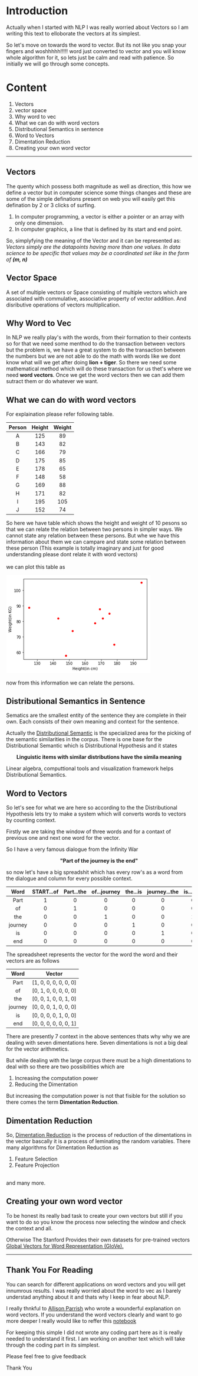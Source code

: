 # Introduction 

Actually when I started with NLP I was really worried about Vectors so I am writing this text to elloborate the vectors at its simplest. 

So let's move on towards the word to vector. But its not like you snap your fingers and woshhhhh!!!!! word just converted to vector and you will know whole algorithm for it, so lets just be calm and read with patience. 
So initially we will go through some concepts.


# Content
1. Vectors
2. vector space
3. Why word to vec
4. What we can do with word vectors
5. Distributional Semantics in sentence
6. Word to Vectors
5. Dimentation Reduction 
6. Creating your own word vector
---

## Vectors 
The quenty which possess both magnitude as well as direction, this how we define a vector but in computer science some things changes and these are some of the simple definations present on web you will easily get this defination by 2 or 3 clicks of surfing.
1. In computer programming, a vector is either a pointer or an array with only one dimension.
2. In computer graphics, a line that is defined by its start and end point.

So, simplyfying the meaning of the Vector and it can be represented as:
<br>
*Vectors simply are the datapoints having more than one values. In data science to be specific that values may be a coordinated set like in the form of __(m, n)__*

## Vector Space 
A set of multiple vectors or Space consisting of multiple vectors which are associated with commulative, associative property of vector addition. And disributive operations of vectors multiplication. 

## Why Word to Vec

In NLP we really play's with the words, from their formation to their contexts so for that we need some menthod to do the transaction between vectors but the problem is, we have a great system to do the transaction between the numbers but we are not able to do the math with words like we dont know what will we get after doing __lion + tiger__. So there we need some mathematical method which will do these transaction for us thet's where we need __word vectors__. Once we get the word vectors then we can add them sutract them or do whatever we want.

## What we can do with word vectors
For explaination please refer following table.

|Person | Height | Weight|
|:-----:|:------:|:-----:|
|A      |125     |89     |
|B      |143     |82     |
|C      |166     |79     |
|D      |175     |85     |
|E      |178     |65     |
|F      |148     |58     |
|G      |169     |88     |
|H      |171     |82     |
|I      |195     |105    |
|J      |152     |74     |

So here we have  table which shows the height and weight of 10 pesons so that we can relate the relation between two persons in simpler ways. We cannot state any relation between these persons. But whe we have this information about them we can campare and state some relation between these person (This example is totally imaginary and just for good understanding please dont relate it with word vectors)
<br><br>
we can plot this table as 

![Plot](plot.png)

now from this information we can relate the persons.

## Distributional Semantics in Sentence
Sematics are the smallest entity of the sentence they are complete in their own. Each consists of their own meaning and context for the sentence.

Actually the [Distributional Semantic](https://en.wikipedia.org/wiki/Distributional_semantics) is the specialized area for the picking of the semantic similarities in the corpus.
There is one base for the Distributional Semantic which is Distributional Hypothesis and it states

<b><div align = "center">Linguistic items with similar distributions have the simila meaning</div></b>

Linear algebra, computtional tools and visualization framework helps Distributional Semantics.

## Word to Vectors
So let's see for what we are here so according to the the Distributional Hypothesis lets try to make a system which will converts words to vectors by counting context.

Firstly we are taking the window of three words and for a contaxt of previous one and next one word for the vector.

So I have a very famous dialogue from the Infinity War 

<b><div align = "center">"Part of the journey is the end"</div></b>

so now let's have a big spreadshit which has every row's as a word from the dialogue and column for every possible context.

| Word   | START...of | Part...the | of...journey | the...is | journey...the | is...end | the...END |
|:------:|:----------:|:----------:|:------------:|:--------:|:-------------:|:--------:|:---------:|
|Part    |1           |0           |0             |0         |0              |0         |0          |
|of      |0           |1           |0             |0         |0              |0         |0          |
|the     |0           |0           |1             |0         |0              |1         |0          |
|journey |0           |0           |0             |1         |0              |0         |0          |
|is      |0           |0           |0             |0         |1              |0         |0          |
|end     |0           |0           |0             |0         |0              |0         |1          |

The spreadsheet represents the vector for the word the word and their vectors are as follows

| Word   | Vector               |
|:------:|:--------------------:|
|Part    |[1, 0, 0, 0, 0, 0, 0] |
|of      |[0, 1, 0, 0, 0, 0, 0] |
|the     |[0, 0, 1, 0, 0, 1, 0] |
|journey |[0, 0, 0, 1, 0, 0, 0] |
|is      |[0, 0, 0, 0, 1, 0, 0] |
|end     |[0, 0, 0, 0, 0, 0, 1] |


There are presently 7 context in the above sentences thats why why we are dealing with seven dimentations here. Seven dimentations is not a big deal for the vector arithmetics.

But while dealing with the large corpus there must be a high dimentations to deal with so there are two possibilities which are 
1. Increasing the computation power
2. Reducing the Dimentation 

But increasing the computation power is not that fisible for the solution so there comes the term __Dimentation Reduction__.

## Dimentation Reduction
So, [Dimentation Reduction](https://en.wikipedia.org/wiki/Dimensionality_reduction) is the process of reduction of the dimentations in the vector bascally it is a process of leminating the random variables. There many algorithms for Dimentation Reduction as 
1. Feature Selection
2. Feature Projection 
<br>
and many more.

## Creating your own word vector
To be honest its really bad task to create your own vectors but still if you want to do so you know the process now selecting the window and check the context and all.

Otherwise The Stanford Provides their own datasets for pre-trained vectors 
[Global Vectors for Word Representation (GloVe).](https://nlp.stanford.edu/projects/glove/)

----
## Thank You For Reading

You can search for different applications on word vectors and you will get innumrous results.
I was really worried about the word to vec as I barely understad anything about it and thats why I keep in fear about NLP.

I really thnkful to [Allison Parrish](http://www.decontextualize.com/) who wrote a wounderful explanation on word vectors. If you understand the word vectors clearly and want to go more deeper I really would like to reffer this [notebook](https://gist.github.com/aparrish/2f562e3737544cf29aaf1af30362f469)

For keeping this simple I did not wrote any coding part here as it is really needed to understand it first. 
I am working on another text which will take through the coding part in its simplest.

Please feel free to give feedback 

Thank You